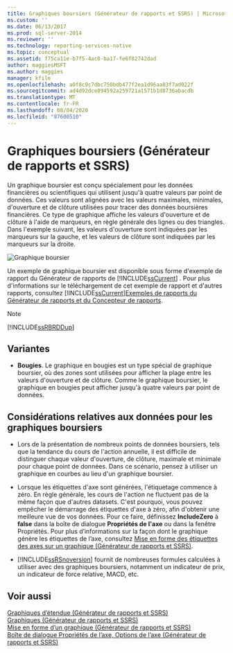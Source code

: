 ```yaml
---
title: Graphiques boursiers (Générateur de rapports et SSRS) | Microsoft Docs
ms.custom: ''
ms.date: 06/13/2017
ms.prod: sql-server-2014
ms.reviewer: ''
ms.technology: reporting-services-native
ms.topic: conceptual
ms.assetid: f75ca11e-b7f5-4ac0-ba17-fe6f82742dad
author: maggiesMSFT
ms.author: maggies
manager: kfile
ms.openlocfilehash: a0f8c9c7dbc750bdb477f2ea1d96aa03f7ad022f
ms.sourcegitcommit: ad4d92dce894592a259721a1571b1d8736abacdb
ms.translationtype: MT
ms.contentlocale: fr-FR
ms.lasthandoff: 08/04/2020
ms.locfileid: "87600510"
---
```

# <a name="stock-charts-report-builder-and-ssrs"></a>Graphiques boursiers (Générateur de rapports et SSRS)
  Un graphique boursier est conçu spécialement pour les données financières ou scientifiques qui utilisent jusqu'à quatre valeurs par point de données. Ces valeurs sont alignées avec les valeurs maximales, minimales, d'ouverture et de clôture utilisées pour tracer des données boursières financières. Ce type de graphique affiche les valeurs d'ouverture et de clôture à l'aide de marqueurs, en règle générale des lignes ou des triangles. Dans l'exemple suivant, les valeurs d'ouverture sont indiquées par les marqueurs sur la gauche, et les valeurs de clôture sont indiquées par les marqueurs sur la droite.  
  
 ![Graphique boursier](../media/rs-stockchart.gif "Graphique boursier")  
  
 Un exemple de graphique boursier est disponible sous forme d'exemple de rapport du Générateur de rapports de [!INCLUDE[ssCurrent](../../../includes/sscurrent-md.md)] . Pour plus d'informations sur le téléchargement de cet exemple de rapport et d'autres rapports, consultez [!INCLUDE[ssCurrent](../../../includes/sscurrent-md.md)][Exemples de rapports du Générateur de rapports et du Concepteur de rapports](https://go.microsoft.com/fwlink/?LinkId=198283).  
  
> [!NOTE]  
>  [!INCLUDE[ssRBRDDup](../../includes/ssrbrddup-md.md)]  
  
## <a name="variations"></a>Variantes  
  
-   **Bougies**. Le graphique en bougies est un type spécial de graphique boursier, où des zones sont utilisées pour afficher la plage entre les valeurs d'ouverture et de clôture. Comme le graphique boursier, le graphique en bougies peut afficher jusqu'à quatre valeurs par point de données.  
  
## <a name="data-considerations-for-stock-charts"></a>Considérations relatives aux données pour les graphiques boursiers  
  
-   Lors de la présentation de nombreux points de données boursiers, tels que la tendance du cours de l'action annuelle, il est difficile de distinguer chaque valeur d'ouverture, de clôture, maximale et minimale pour chaque point de données. Dans ce scénario, pensez à utiliser un graphique en courbes au lieu d'un graphique boursier.  
  
-   Lorsque les étiquettes d'axe sont générées, l'étiquetage commence à zéro.  En règle générale, les cours de l'action ne fluctuent pas de la même façon que d'autres datasets. C'est pourquoi, vous pouvez empêcher le démarrage des étiquettes d'axe à zéro, afin d'obtenir une meilleure vue de vos données. Pour ce faire, définissez **IncludeZero** à **false** dans la boîte de dialogue **Propriétés de l'axe** ou dans la fenêtre Propriétés. Pour plus d’informations sur la façon dont le graphique génère les étiquettes de l’axe, consultez [Mise en forme des étiquettes des axes sur un graphique &#40;Générateur de rapports et SSRS&#41;](formatting-axis-labels-on-a-chart-report-builder-and-ssrs.md).  
  
-   [!INCLUDE[ssRSnoversion](../../includes/ssrsnoversion-md.md)] fournit de nombreuses formules calculées à utiliser avec des graphiques boursiers, notamment un indicateur de prix, un indicateur de force relative, MACD, etc.  
  
## <a name="see-also"></a>Voir aussi  
 [Graphiques d’étendue &#40;Générateur de rapports et SSRS&#41;](charts-report-builder-and-ssrs.md)   
 [Graphiques &#40;Générateur de rapports et SSRS&#41;](charts-report-builder-and-ssrs.md)   
 [Mise en forme d’un graphique &#40;Générateur de rapports et SSRS&#41;](formatting-a-chart-report-builder-and-ssrs.md)   
 [Boîte de dialogue Propriétés de l’axe, Options de l’axe &#40;Générateur de rapports et SSRS&#41;](../axis-properties-dialog-box-axis-options-report-builder-and-ssrs.md)  
  
  

